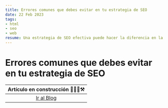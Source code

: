 ```yaml
---
title: Errores comunes que debes evitar en tu estrategia de SEO
date: 22 Feb 2023
tags:
- html
- seo
- web
resume: Una estrategia de SEO efectiva puede hacer la diferencia en la cantidad de tráfico y conversiones que obtienes en tu sitio web. En este artículo, te mostramos los errores comunes que debes evitar para maximizar tus esfuerzos de SEO y obtener los mejores resultados posibles.
---
```


# Errores comunes que debes evitar en tu estrategia de SEO

|Artículo en construcción 👷🏻‍♂️⚒️|
|:---------------------------:|
|<a href='/#blog'>Ir al Blog</a>|
